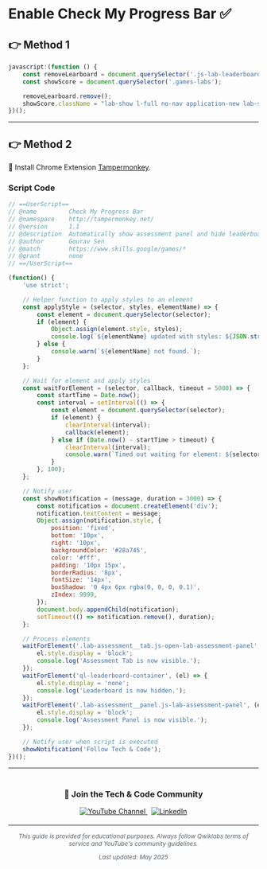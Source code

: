 # Enable Check My Progress Bar ✅

## 👉 Method 1
```javascript
javascript:(function () {
    const removeLearboard = document.querySelector('.js-lab-leaderboard');
    const showScore = document.querySelector('.games-labs');

    removeLearboard.remove();
    showScore.className = "lab-show l-full no-nav application-new lab-show l-full no-nav "
})();
```
---

## 👉 Method 2

🔗 Install Chrome Extension [Tampermonkey](https://chromewebstore.google.com/detail/tampermonkey/dhdgffkkebhmkfjojejmpbldmpobfkfo).

### Script Code
```javascript
// ==UserScript==
// @name         Check My Progress Bar
// @namespace    http://tampermonkey.net/
// @version      1.1
// @description  Automatically show assessment panel and hide leaderboard.
// @author       Gourav Sen
// @match        https://www.skills.google/games/*
// @grant        none
// ==/UserScript==

(function() {
    'use strict';

    // Helper function to apply styles to an element
    const applyStyle = (selector, styles, elementName) => {
        const element = document.querySelector(selector);
        if (element) {
            Object.assign(element.style, styles);
            console.log(`${elementName} updated with styles: ${JSON.stringify(styles)}`);
        } else {
            console.warn(`${elementName} not found.`);
        }
    };

    // Wait for element and apply styles
    const waitForElement = (selector, callback, timeout = 5000) => {
        const startTime = Date.now();
        const interval = setInterval(() => {
            const element = document.querySelector(selector);
            if (element) {
                clearInterval(interval);
                callback(element);
            } else if (Date.now() - startTime > timeout) {
                clearInterval(interval);
                console.warn(`Timed out waiting for element: ${selector}`);
            }
        }, 100);
    };

    // Notify user
    const showNotification = (message, duration = 3000) => {
        const notification = document.createElement('div');
        notification.textContent = message;
        Object.assign(notification.style, {
            position: 'fixed',
            bottom: '10px',
            right: '10px',
            backgroundColor: '#28a745',
            color: '#fff',
            padding: '10px 15px',
            borderRadius: '8px',
            fontSize: '14px',
            boxShadow: '0 4px 6px rgba(0, 0, 0, 0.1)',
            zIndex: 9999,
        });
        document.body.appendChild(notification);
        setTimeout(() => notification.remove(), duration);
    };

    // Process elements
    waitForElement('.lab-assessment__tab.js-open-lab-assessment-panel', (el) => {
        el.style.display = 'block';
        console.log('Assessment Tab is now visible.');
    });
    waitForElement('ql-leaderboard-container', (el) => {
        el.style.display = 'none';
        console.log('Leaderboard is now hidden.');
    });
    waitForElement('.lab-assessment__panel.js-lab-assessment-panel', (el) => {
        el.style.display = 'block';
        console.log('Assessment Panel is now visible.');
    });

    // Notify user when script is executed
    showNotification('Follow Tech & Code');
})();
```

---

<div align="center" style="padding: 5px;">
  <h3>📱 Join the Tech & Code Community</h3>
  
  <a href="https://www.youtube.com/@TechCode9?sub_confirmation=1">
    <img src="https://img.shields.io/badge/Subscribe-Tech%20&%20Code-FF0000?style=for-the-badge&logo=youtube&logoColor=white" alt="YouTube Channel">
  </a>
  &nbsp;
  <a href="https://www.linkedin.com/in/prateekrajput08/">
    <img src="https://img.shields.io/badge/LINKEDIN-Prateek%20Rajput-0077B5?style=for-the-badge&logo=linkedin&logoColor=white" alt="LinkedIn">
</a>


</div>

---

<div align="center">
  <p style="font-size: 12px; color: #586069;">
    <em>This guide is provided for educational purposes. Always follow Qwiklabs terms of service and YouTube's community guidelines.</em>
  </p>
  <p style="font-size: 12px; color: #586069;">
    <em>Last updated: May 2025</em>
  </p>
</div>
